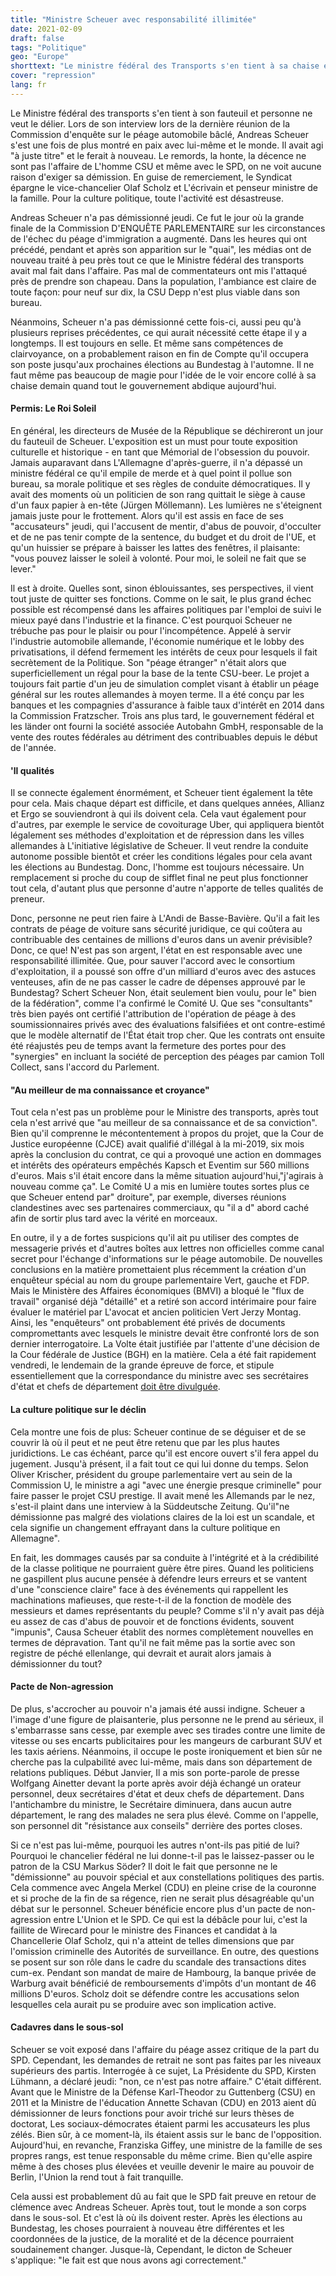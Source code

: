 ```yaml
---
title: "Ministre Scheuer avec responsabilité illimitée"
date: 2021-02-09
draft: false
tags: "Politique"
geo: "Europe"
shorttext: "Le ministre fédéral des Transports s'en tient à sa chaise et personne ne veut le relâcher. La connaissance augmente-t-elle l'incapacité?"
cover: "repression"
lang: fr
---
```


Le Ministre fédéral des transports s'en tient à son fauteuil et personne ne veut le délier. Lors de son interview lors de la dernière réunion de la Commission d'enquête sur le péage automobile bâclé, Andreas Scheuer s'est une fois de plus montré en paix avec lui-même et le monde. Il avait agi "à juste titre" et le ferait à nouveau. Le remords, la honte, la décence ne sont pas l'affaire de L'homme CSU et même avec le SPD, on ne voit aucune raison d'exiger sa démission. En guise de remerciement, le Syndicat épargne le vice-chancelier Olaf Scholz et L'écrivain et penseur ministre de la famille. Pour la culture politique, toute l'activité est désastreuse.

Andreas Scheuer n'a pas démissionné jeudi. Ce fut le jour où la grande finale de la Commission D'ENQUÊTE PARLEMENTAIRE sur les circonstances de l'échec du péage d'immigration a augmenté. Dans les heures qui ont précédé, pendant et après son apparition sur le "quai", les médias ont de nouveau traité à peu près tout ce que le Ministre fédéral des transports avait mal fait dans l'affaire. Pas mal de commentateurs ont mis l'attaqué près de prendre son chapeau. Dans la population, l'ambiance est claire de toute façon: pour neuf sur dix, la CSU Depp n'est plus viable dans son bureau.

Néanmoins, Scheuer n'a pas démissionné cette fois-ci, aussi peu qu'à plusieurs reprises précédentes, ce qui aurait nécessité cette étape il y a longtemps. Il est toujours en selle. Et même sans compétences de clairvoyance, on a probablement raison en fin de Compte qu'il occupera son poste jusqu'aux prochaines élections au Bundestag à l'automne. Il ne faut même pas beaucoup de magie pour l'idée de le voir encore collé à sa chaise demain quand tout le gouvernement abdique aujourd'hui.

#### Permis: Le Roi Soleil

En général, les directeurs de Musée de la République se déchireront un jour du fauteuil de Scheuer. L'exposition est un must pour toute exposition culturelle et historique - en tant que Mémorial de l'obsession du pouvoir. Jamais auparavant dans L'Allemagne d'après-guerre, il n'a dépassé un ministre fédéral ce qu'il empile de merde et à quel point il pollue son bureau, sa morale politique et ses règles de conduite démocratiques. Il y avait des moments où un politicien de son rang quittait le siège à cause d'un faux papier à en-tête (Jürgen Möllemann). Les lumières ne s'éteignent jamais juste pour le frottement. Alors qu'il est assis en face de ses "accusateurs" jeudi, qui l'accusent de mentir, d'abus de pouvoir, d'occulter et de ne pas tenir compte de la sentence, du budget et du droit de l'UE, et qu'un huissier se prépare à baisser les lattes des fenêtres, il plaisante: "vous pouvez laisser le soleil à volonté. Pour moi, le soleil ne fait que se lever."

Il est à droite. Quelles sont, sinon éblouissantes, ses perspectives, il vient tout juste de quitter ses fonctions. Comme on le sait, le plus grand échec possible est récompensé dans les affaires politiques par l'emploi de suivi le mieux payé dans l'industrie et la finance. C'est pourquoi Scheuer ne trébuche pas pour le plaisir ou pour l'incompétence. Appelé à servir l'industrie automobile allemande, l'économie numérique et le lobby des privatisations, il défend fermement les intérêts de ceux pour lesquels il fait secrètement de la Politique. Son "péage étranger" n'était alors que superficiellement un régal pour la base de la tente CSU-beer. Le projet a toujours fait partie d'un jeu de simulation complet visant à établir un péage général sur les routes allemandes à moyen terme. Il a été conçu par les banques et les compagnies d'assurance à faible taux d'intérêt en 2014 dans la Commission Fratzscher. Trois ans plus tard, le gouvernement fédéral et les länder ont fourni la société associée Autobahn GmbH, responsable de la vente des routes fédérales au détriment des contribuables depuis le début de l'année.

#### 'll qualités

Il se connecte également énormément, et Scheuer tient également la tête pour cela. Mais chaque départ est difficile, et dans quelques années, Allianz et Ergo se souviendront à qui ils doivent cela. Cela vaut également pour d'autres, par exemple le service de covoiturage Uber, qui appliquera bientôt légalement ses méthodes d'exploitation et de répression dans les villes allemandes à L'initiative législative de Scheuer. Il veut rendre la conduite autonome possible bientôt et créer les conditions légales pour cela avant les élections au Bundestag. Donc, l'homme est toujours nécessaire. Un remplacement si proche du coup de sifflet final ne peut plus fonctionner tout cela, d'autant plus que personne d'autre n'apporte de telles qualités de preneur.

Donc, personne ne peut rien faire à L'Andi de Basse-Bavière. Qu'il a fait les contrats de péage de voiture sans sécurité juridique, ce qui coûtera au contribuable des centaines de millions d'euros dans un avenir prévisible? Donc, ce que! N'est pas son argent, l'état en est responsable avec une responsabilité illimitée. Que, pour sauver l'accord avec le consortium d'exploitation, il a poussé son offre d'un milliard d'euros avec des astuces venteuses, afin de ne pas casser le cadre de dépenses approuvé par le Bundestag? Schert Scheuer Non, était seulement bien voulu, pour le" bien de la fédération", comme l'a confirmé le Comité U. Que ses "consultants" très bien payés ont certifié l'attribution de l'opération de péage à des soumissionnaires privés avec des évaluations falsifiées et ont contre-estimé que le modèle alternatif de l'État était trop cher. Que les contrats ont ensuite été réajustés peu de temps avant la fermeture des portes pour des "synergies" en incluant la société de perception des péages par camion Toll Collect, sans l'accord du Parlement.

#### "Au meilleur de ma connaissance et croyance"

Tout cela n'est pas un problème pour le Ministre des transports, après tout cela n'est arrivé que "au meilleur de sa connaissance et de sa conviction". Bien qu'il comprenne le mécontentement à propos du projet, que la Cour de Justice européenne (CJCE) avait qualifié d'illégal à la mi-2019, six mois après la conclusion du contrat, ce qui a provoqué une action en dommages et intérêts des opérateurs empêchés Kapsch et Eventim sur 560 millions d'euros. Mais s'il était encore dans la même situation aujourd'hui,"j'agirais à nouveau comme ça". Le Comité U a mis en lumière toutes sortes plus ce que Scheuer entend par" droiture", par exemple, diverses réunions clandestines avec ses partenaires commerciaux, qu "il a d" abord caché afin de sortir plus tard avec la vérité en morceaux.

En outre, il y a de fortes suspicions qu'il ait pu utiliser des comptes de messagerie privés et d'autres boîtes aux lettres non officielles comme canal secret pour l'échange d'informations sur le péage automobile. De nouvelles conclusions en la matière promettaient plus récemment la création d'un enquêteur spécial au nom du groupe parlementaire Vert, gauche et FDP. Mais le Ministère des Affaires économiques (BMVI) a bloqué le "flux de travail" organisé déjà "détaillé" et a retiré son accord intérimaire pour faire évaluer le matériel par L'avocat et ancien politicien Vert Jerzy Montag. Ainsi, les "enquêteurs" ont probablement été privés de documents compromettants avec lesquels le ministre devait être confronté lors de son dernier interrogatoire. La Volte était justifiée par l'attente d'une décision de la Cour fédérale de Justice (BGH) en la matière. Cela a été fait rapidement vendredi, le lendemain de la grande épreuve de force, et stipule essentiellement que la correspondance du ministre avec ses secrétaires d'état et chefs de département [doit être divulguée](https://www.spiegel.de/politik/deutschland/maut-affaere-opposition-darf-zugriff-auf-maildaten-von-andreas-scheuer-ersuchen-a-1152bba8-31f0-4ba6-a65e-bdbceb8ac600 "Opposition darf Zugriff auf Scheuers Maildaten beantragen").

#### La culture politique sur le déclin

Cela montre une fois de plus: Scheuer continue de se déguiser et de se couvrir là où il peut et ne peut être retenu que par les plus hautes juridictions. Le cas échéant, parce qu'il est encore ouvert s'il fera appel du jugement. Jusqu'à présent, il a fait tout ce qui lui donne du temps. Selon Oliver Krischer, président du groupe parlementaire vert au sein de la Commission U, le ministre a agi "avec une énergie presque criminelle" pour faire passer le projet CSU prestige. Il avait mené les Allemands par le nez, s'est-il plaint dans une interview à la Süddeutsche Zeitung. Qu'il"ne démissionne pas malgré des violations claires de la loi est un scandale, et cela signifie un changement effrayant dans la culture politique en Allemagne".

En fait, les dommages causés par sa conduite à l'intégrité et à la crédibilité de la classe politique ne pourraient guère être pires. Quand les politiciens ne gaspillent plus aucune pensée à défendre leurs erreurs et se vantent d'une "conscience claire" face à des événements qui rappellent les machinations mafieuses, que reste-t-il de la fonction de modèle des messieurs et dames représentants du peuple? Comme s'il n'y avait pas déjà eu assez de cas d'abus de pouvoir et de fonctions évidents, souvent "impunis", Causa Scheuer établit des normes complètement nouvelles en termes de dépravation. Tant qu'il ne fait même pas la sortie avec son registre de péché ellenlange, qui devrait et aurait alors jamais à démissionner du tout?

#### Pacte de Non-agression

De plus, s'accrocher au pouvoir n'a jamais été aussi indigne. Scheuer a l'image d'une figure de plaisanterie, plus personne ne le prend au sérieux, il s'embarrasse sans cesse, par exemple avec ses tirades contre une limite de vitesse ou ses encarts publicitaires pour les mangeurs de carburant SUV et les taxis aériens. Néanmoins, il occupe le poste ironiquement et bien sûr ne cherche pas la culpabilité avec lui-même, mais dans son département de relations publiques. Début Janvier, Il a mis son porte-parole de presse Wolfgang Ainetter devant la porte après avoir déjà échangé un orateur personnel, deux secrétaires d'état et deux chefs de département. Dans l'antichambre du ministre, le Secrétaire diminuera, dans aucun autre département, le rang des malades ne sera plus élevé. Comme on l'appelle, son personnel dit "résistance aux conseils" derrière des portes closes.

Si ce n'est pas lui-même, pourquoi les autres n'ont-ils pas pitié de lui? Pourquoi le chancelier fédéral ne lui donne-t-il pas le laissez-passer ou le patron de la CSU Markus Söder? Il doit le fait que personne ne le "démissionne" au pouvoir spécial et aux constellations politiques des partis. Cela commence avec Angela Merkel (CDU) en pleine crise de la couronne et si proche de la fin de sa régence, rien ne serait plus désagréable qu'un débat sur le personnel. Scheuer bénéficie encore plus d'un pacte de non-agression entre L'Union et le SPD. Ce qui est la débâcle pour lui, c'est la faillite de Wirecard pour le ministre des Finances et candidat à la Chancellerie Olaf Scholz, qui n'a atteint de telles dimensions que par l'omission criminelle des Autorités de surveillance. En outre, des questions se posent sur son rôle dans le cadre du scandale des transactions dites cum-ex. Pendant son mandat de maire de Hambourg, la banque privée de Warburg avait bénéficié de remboursements d'impôts d'un montant de 46 millions D'euros. Scholz doit se défendre contre les accusations selon lesquelles cela aurait pu se produire avec son implication active.

#### Cadavres dans le sous-sol

Scheuer se voit exposé dans l'affaire du péage assez critique de la part du SPD. Cependant, les demandes de retrait ne sont pas faites par les niveaux supérieurs des partis. Interrogée à ce sujet, La Présidente du SPD, Kirsten Lühmann, a déclaré jeudi: "non, ce n'est pas notre affaire." C'était différent. Avant que le Ministre de la Défense Karl-Theodor zu Guttenberg (CSU) en 2011 et la Ministre de l'éducation Annette Schavan (CDU) en 2013 aient dû démissionner de leurs fonctions pour avoir triché sur leurs thèses de doctorat, Les sociaux-démocrates étaient parmi les accusateurs les plus zélés. Bien sûr, à ce moment-là, ils étaient assis sur le banc de l'opposition. Aujourd'hui, en revanche, Franziska Giffey, une ministre de la famille de ses propres rangs, est tenue responsable du même crime. Bien qu'elle aspire même à des choses plus élevées et veuille devenir le maire au pouvoir de Berlin, l'Union la rend tout à fait tranquille.

Cela aussi est probablement dû au fait que le SPD fait preuve en retour de clémence avec Andreas Scheuer. Après tout, tout le monde a son corps dans le sous-sol. Et c'est là où ils doivent rester. Après les élections au Bundestag, les choses pourraient à nouveau être différentes et les coordonnées de la justice, de la moralité et de la décence pourraient soudainement changer. Jusque-là, Cependant, le dicton de Scheuer s'applique: "le fait est que nous avons agi correctement."
